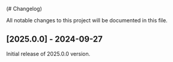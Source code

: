 (# Changelog)

All notable changes to this project will be documented in this file.

## [2025.0.0] - 2024-09-27

Initial release of 2025.0.0 version.

